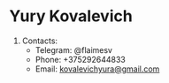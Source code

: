 # Yury Kovalevich
1. Contacts:
    * Telegram: @flaimesv
    * Phone: +375292644833
    * Email: kovalevichyura@gmail.com
